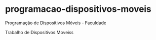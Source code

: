 # programacao-dispositivos-moveis
Programação de Dispositivos Móveis - Faculdade

Trabalho de Dispositivos Moveiss


